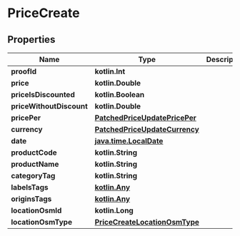 
# PriceCreate

## Properties
| Name | Type | Description | Notes |
| ------------ | ------------- | ------------- | ------------- |
| **proofId** | **kotlin.Int** |  |  |
| **price** | **kotlin.Double** |  |  [optional] |
| **priceIsDiscounted** | **kotlin.Boolean** |  |  [optional] |
| **priceWithoutDiscount** | **kotlin.Double** |  |  [optional] |
| **pricePer** | [**PatchedPriceUpdatePricePer**](PatchedPriceUpdatePricePer.md) |  |  [optional] |
| **currency** | [**PatchedPriceUpdateCurrency**](PatchedPriceUpdateCurrency.md) |  |  [optional] |
| **date** | [**java.time.LocalDate**](java.time.LocalDate.md) |  |  [optional] |
| **productCode** | **kotlin.String** |  |  [optional] |
| **productName** | **kotlin.String** |  |  [optional] |
| **categoryTag** | **kotlin.String** |  |  [optional] |
| **labelsTags** | [**kotlin.Any**](.md) |  |  [optional] |
| **originsTags** | [**kotlin.Any**](.md) |  |  [optional] |
| **locationOsmId** | **kotlin.Long** |  |  [optional] |
| **locationOsmType** | [**PriceCreateLocationOsmType**](PriceCreateLocationOsmType.md) |  |  [optional] |



